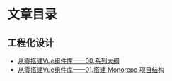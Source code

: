 # 文章目录

## 工程化设计

- [从零搭建Vue组件库——00.系列大纲](/articles/engineering-design/build-vue-component-library-from-scratch-00.md)
- [从零搭建Vue组件库——01.搭建 Monorepo 项目结构](/articles/engineering-design/build-vue-component-library-from-scratch-01.md)
